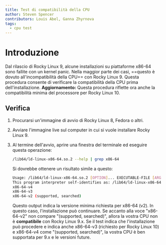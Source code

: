 ```yaml
---
title: Test di compatibilità della CPU
author: Steven Spencer
contributors: Louis Abel, Ganna Zhyrnova
tags:
  - cpu test
---
```


# Introduzione

Dal rilascio di Rocky Linux 9, alcune installazioni su piattaforme x86-64 sono fallite con un kernel panic. Nella maggior parte dei casi, ==questo è dovuto all'incompatibilità della CPU== con Rocky Linux 9. Questa procedura consente di verificare la compatibilità della CPU prima dell'installazione. **Aggiornamento:** Questa procedura riflette ora anche la compatibilità minima del processore per Rocky Linux 10.

## Verifica

1. Procurarsi un'immagine di avvio di Rocky Linux 8, Fedora o altri.

2. Avviare l'immagine live sul computer in cui si vuole installare Rocky Linux 9.

3. Al termine dell'avvio, aprire una finestra del terminale ed eseguire questa operazione:

   ```bash
   /lib64/ld-linux-x86-64.so.2 --help | grep x86-64
   ```

   Si dovrebbe ottenere un risultato simile a questo:

   ```bash
   Usage: /lib64/ld-linux-x86-64.so.2 [OPTION]... EXECUTABLE-FILE [ARGS-FOR-PROGRAM...]
   This program interpreter self-identifies as: /lib64/ld-linux-x86-64.so.2
   x86-64-v4
   x86-64-v3
   x86-64-v2 (supported, searched)
   ```

   Questo output indica la versione minima richiesta per x86-64 (v2). In questo caso, l'installazione può continuare. Se accanto alla voce "x86-64-v2" non compare "(supported, searched)", allora la vostra CPU non è **compatibile** con Rocky Linux 9.x. Se il test indica che l'installazione può procedere e indica anche x86-64-v3 (richiesto per Rocky Linux 10) e x86-64-v4 come "(supported, searched)", la vostra CPU è ben supportata per 9.x e le versioni future.
